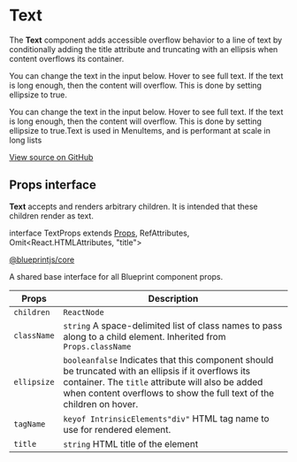 # Text

The **Text** component adds accessible overflow behavior to a line of text by conditionally adding the title attribute
and truncating with an ellipsis when content overflows its container.

You can change the text in the input below. Hover to see full text. If the text is long enough, then the content will overflow. This is done by setting ellipsize to true.

You can change the text in the input below. Hover to see full text. If the text is long enough, then the content will overflow. This is done by setting ellipsize to true.Text is used in MenuItems, and is performant at scale in long lists

[View source on GitHub](https://github.com/palantir/blueprint/blob/develop/packages/docs-app/src/examples/core-examples/textExample.tsx)

## Props interface

**Text** accepts and renders arbitrary children. It is intended that these children render as text.

interface TextProps extends [Props](#api/Props), RefAttributes<HTMLElement>, Omit<React.HTMLAttributes<HTMLElement>, "title">

[@blueprintjs/core](https://github.com/palantir/blueprint/blob/d356c8eea/packages/core/src/components/text/text.tsx#L24)

A shared base interface for all Blueprint component props.

| Props | Description |
| --- | --- |
| `children` | `ReactNode` |
| `className` | `string` A space-delimited list of class names to pass along to a child element.  Inherited from `Props.className` |
| `ellipsize` | `booleanfalse` Indicates that this component should be truncated with an ellipsis if it overflows its container. The `title` attribute will also be added when content overflows to show the full text of the children on hover. |
| `tagName` | `keyof IntrinsicElements"div"` HTML tag name to use for rendered element. |
| `title` | `string` HTML title of the element |